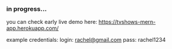 ### in progress...

you can check early live demo here: https://tvshows-mern-app.herokuapp.com/

example credentials:
login: rachel@gmail.com pass: rachel1234
